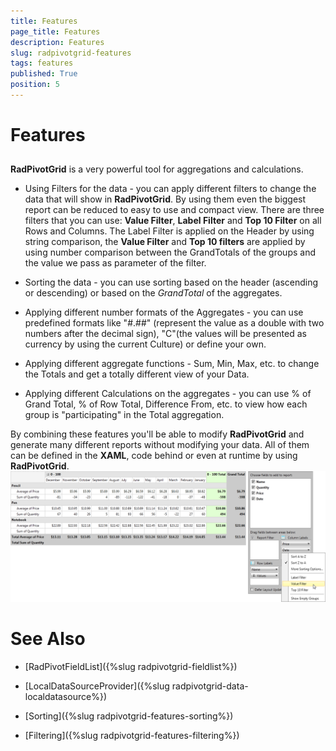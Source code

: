 ```yaml
---
title: Features
page_title: Features
description: Features
slug: radpivotgrid-features
tags: features
published: True
position: 5
---
```


# Features



## 

__RadPivotGrid__ is a very powerful tool for aggregations and calculations.

* Using Filters for the data - you can apply different filters to change the data that will show in __RadPivotGrid__.
        		By using them even the biggest report can be reduced to easy to use and compact view. There are three filters that you can use:
        		__Value Filter__, __Label Filter__ and  __Top 10 Filter__ on all Rows and Columns. The Label Filter is applied on the
        		Header by using string comparison, the __Value Filter__ and __Top 10 filters__ are applied by using number comparison between the GrandTotals of the groups and 
        		the value we pass as parameter of the filter.

* Sorting the data - you can use sorting based on the header (ascending or descending) or based on the *GrandTotal* of the aggregates.

* Applying different number formats of the Aggregates - you can use predefined formats like "#.##" (represent the value as a double with two numbers after the decimal sign), 
        		"C"(the values will be presented as currency by using the current Culture) or define your own.

* Applying different aggregate functions - Sum, Min, Max, etc. to change the Totals and get a totally different view of your Data.

* Applying different Calculations on the aggregates - you can use % of Grand Total, % of Row Total, Difference From, etc. to view how each group is "participating" in the Total aggregation.

By combining these features you'll be able to modify __RadPivotGrid__ and generate many different reports without modifying your data.
        	All of them can be defined in the __XAML__, code behind or even at runtime by using __RadPivotGrid__.
        ![Rad Pivot Grid Features 01](images/RadPivotGrid_Features_01.png)

# See Also

 * [RadPivotFieldList]({%slug radpivotgrid-fieldlist%})

 * [LocalDataSourceProvider]({%slug radpivotgrid-data-localdatasource%})

 * [Sorting]({%slug radpivotgrid-features-sorting%})

 * [Filtering]({%slug radpivotgrid-features-filtering%})
